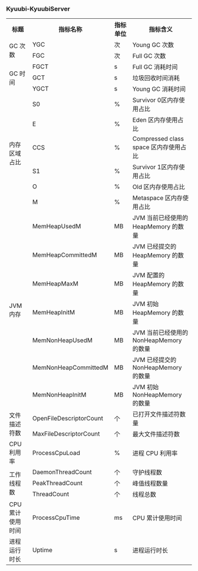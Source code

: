### Kyuubi-KyuubiServer
<table>
<tr>
<th width=20%>标题 </th>
<th width=20%>指标名称</th>
<th width=15%>指标单位</th>
<th width=45%>指标含义 </th>
</tr><tr>
<td rowspan=2>GC 次数 </td> 
<td >YGC </td>
<td >次 </td>
<td >	Young GC 次数</td>
</tr><tr>
<td >FGC </td>
<td >次 </td>
<td >Full GC 次数 </td>
</tr><tr>
<td rowspan=3>GC 时间 </td>
<td >FGCT </td>
<td >s </td>
<td >Full GC 消耗时间</td>
</tr><tr>
<td >GCT </td>
<td >s </td>
<td >垃圾回收时间消耗</td>
</tr><tr>
<td >YGCT </td>
<td >s </td>
<td >Young GC 消耗时间</td>
</tr><tr>
<td rowspan=6>内存区域占比 </td>
<td >S0 </td>
<td >% </td>
<td >Survivor 0区内存使用占比</td>
</tr><tr>
<td >E </td>
<td >% </td>
<td >Eden 区内存使用占比</td>
</tr><tr>
<td >CCS </td>
<td >% </td>
<td >Compressed class space 区内存使用占比</td>
</tr><tr>		
<td >S1 </td>
<td >% </td>
<td >Survivor 1区内存使用占比</td>
</tr><tr>
<td >O </td>
<td >% </td>
<td >Old 区内存使用占比</td>
</tr><tr>
<td >M </td>
<td >% </td>
<td >Metaspace 区内存使用占比</td>
</tr><tr>	
<td rowspan=7>JVM 内存 </td>
<td >MemHeapUsedM </td>
<td >MB </td>
<td >JVM 当前已经使用的 HeapMemory 的数量</td>
</tr><tr>
<td >MemHeapCommittedM </td>
<td >MB </td>
<td >JVM 已经提交的 HeapMemory 的数量</td>
</tr><tr>
<td >MemHeapMaxM </td>
<td >MB </td>
<td >JVM 配置的 HeapMemory 的数量</td>
</tr><tr>		
<td >MemHeapInitM </td>
<td >MB </td>
<td >JVM 初始 HeapMemory 的数量</td>
</tr><tr>
<td >MemNonHeapUsedM</td>
<td >MB</td>
<td >	JVM 当前已经使用的 NonHeapMemory 的数量</td>
</tr><tr>
<td >MemNonHeapCommittedM </td>
<td >MB </td>
<td >JVM 已经提交的 NonHeapMemory 的数量</td>
</tr><tr>
<td >MemNonHeapInitM </td>
<td >MB </td>
<td >JVM 初始 NonHeapMemory 的数量</td>
</tr><tr>
<td rowspan=2>文件描述符数 </td>
<td >OpenFileDescriptorCount </td>
<td >个 </td>
<td >已打开文件描述符数量</td>
</tr><tr>
<td >MaxFileDescriptorCount </td>
<td >个 </td>
<td >最大文件描述符数</td>
</tr><tr>
<td >CPU 利用率 </td>
<td >ProcessCpuLoad </td>
<td >% </td>
<td >进程 CPU 利用率</td>
</tr><tr>
<td rowspan=3>工作线程数 </td>
<td >DaemonThreadCount </td>
<td >个 </td>
<td >守护线程数</td>
</tr><tr>
<td >PeakThreadCount </td>
<td >个 </td>
<td >峰值线程数量</td>
</tr><tr>
<td >ThreadCount </td>
<td >个 </td>
<td >线程总数</td>
</tr><tr>
<td >CPU 累计使用时间 </td>
<td >ProcessCpuTime </td>
<td >ms </td>
<td >CPU 累计使用时间</td>
</tr><tr>
<td >进程运行时长 </td>
<td >Uptime </td>
<td >s </td>
<td >进程运行时长</td>
</tr>
</table>

